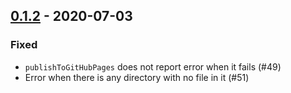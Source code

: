 ## [0.1.2](https://github.com/Kevin-Lee/sbt-github-pages/issues?utf8=%E2%9C%93&q=is%3Aissue+is%3Aclosed+milestone%3A%22milestone3%22) - 2020-07-03

### Fixed
* `publishToGitHubPages` does not report error when it fails (#49)
* Error when there is any directory with no file in it (#51)
